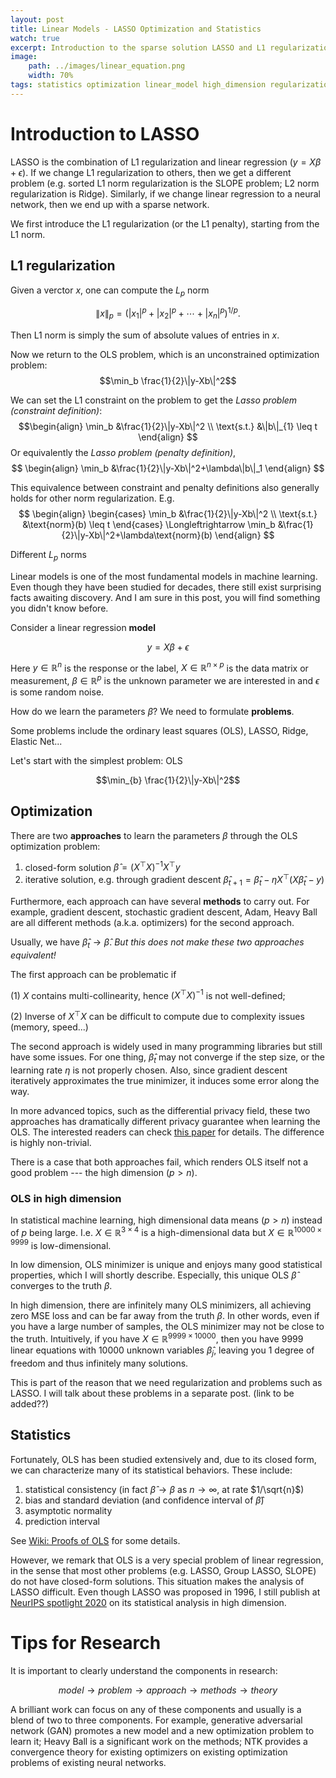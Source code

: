 ```yaml
---
layout: post
title: Linear Models - LASSO Optimization and Statistics
watch: true
excerpt: Introduction to the sparse solution LASSO and L1 regularization, from optimization and statistical analysis points of view.
image:
    path: ../images/linear_equation.png
    width: 70%
tags: statistics optimization linear_model high_dimension regularization
---
```



# Introduction to LASSO
LASSO is the combination of L1 regularization and linear regression ($y=X\beta+\epsilon$). If we change L1 regularization to others, then we get a different problem (e.g. sorted L1 norm regularization is the SLOPE problem; L2 norm regularization is Ridge). Similarly, if we change linear regression to a neural network, then we end up with a sparse network.

We first introduce the L1 regularization (or the L1 penalty), starting from the L1 norm.

## L1 regularization
Given a verctor $x$, one can compute the $L_p$ norm

$$\left\|x\right\|_{p}=\left(|x_{1}|^{p}+|x_{2}|^{p}+\cdots +|x_{n}|^{p}\right)^{1/p}.$$

Then L1 norm is simply the sum of absolute values of entries in $x$.

Now we return to the OLS problem, which is an unconstrained optimization problem:
$$\min_b \frac{1}{2}\|y-Xb\|^2$$

We can set the L1 constraint on the problem to get the *Lasso problem (constraint definition)*:
$$\begin{align}
\min_b &\frac{1}{2}\|y-Xb\|^2
\\
\text{s.t.} &\|b\|_{1} \leq t
\end{align}
$$
Or equivalently the *Lasso problem (penalty definition)*,
$$
\begin{align}
\min_b &\frac{1}{2}\|y-Xb\|^2+\lambda\|b\|_1
\end{align}
$$

This equivalence between constraint and penalty definitions also generally holds for other norm regularization. E.g.
$$
\begin{align}
\begin{cases}
\min_b &\frac{1}{2}\|y-Xb\|^2
\\
\text{s.t.} &\text{norm}(b) \leq t
\end{cases}
\Longleftrightarrow
\min_b &\frac{1}{2}\|y-Xb\|^2+\lambda\text{norm}(b)
\end{align}
$$

Different $L_p$ norms

Linear models is one of the most fundamental models in machine learning. Even though they have been studied for decades, there still exist surprising facts awaiting discovery. And I am sure in this post, you will find something you didn't know before.

Consider a linear regression **model**

$$y=X\beta+\epsilon$$

Here $y\in\mathbb{R}^n$ is the response or the label, $X\in\mathbb{R}^{n\times p}$ is the data matrix or measurement, $\beta\in\mathbb{R}^p$ is the unknown parameter we are interested in and $\epsilon$ is some random noise.

How do we learn the parameters $\beta$? We need to formulate **problems**.

Some problems include the ordinary least squares (OLS), LASSO, Ridge, Elastic Net...

Let's start with the simplest problem: OLS

$$\min_{b} \frac{1}{2}\|y-Xb\|^2$$

## Optimization
There are two **approaches** to learn the parameters $\beta$ through the OLS optimization problem:

1. closed-form solution $\hat\beta=(X^\top X)^{-1}X^\top y$
2. iterative solution, e.g. through gradient descent $\hat\beta_{t+1}=\hat\beta_t-\eta X^\top(X\hat\beta_t-y)$

Furthermore, each approach can have several **methods** to carry out. For example, gradient descent, stochastic gradient descent, Adam, Heavy Ball are all different methods (a.k.a. optimizers) for the second approach.

Usually, we have $\hat\beta_t\to\hat\beta$. *But this does not make these two approaches equivalent!*

The first approach can be problematic if

(1) $X$ contains multi-collinearity, hence $(X^\top X)^{-1}$ is not well-defined;

(2) Inverse of $X^\top X$ can be difficult to compute due to complexity issues (memory, speed...)

The second approach is widely used in many programming libraries but still have some issues. For one thing, $\hat\beta_t$ may not converge if the step size, or the learning rate $\eta$ is not properly chosen. Also, since gradient descent iteratively approximates the true minimizer, it induces some error along the way.

In more advanced topics, such as the differential privacy field, these two approaches has dramatically different privacy guarantee when learning the OLS. The interested readers can check [this paper](https://arxiv.org/abs/1803.02596) for details. The difference is highly non-trivial.

There is a case that both approaches fail, which renders OLS itself not a good problem --- the high dimension $(p>n)$.

### OLS in high dimension
In statistical machine learning, high dimensional data means $(p>n)$ instead of $p$ being large. I.e. $X\in\mathbb{R}^{3\times 4}$ is a high-dimensional data but $X\in\mathbb{R}^{10000\times 9999}$ is low-dimensional.

In low dimension, OLS minimizer is unique and enjoys many good statistical properties, which I will shortly describe. Especially, this unique OLS $\hat\beta$ converges to the truth $\beta$. 

In high dimension, there are infinitely many OLS minimizers, all achieving zero MSE loss and can be far away from the truth $\beta$. In other words, even if you have a large number of samples, the OLS minimizer may not be close to the truth. Intuitively, if you have $X\in\mathbb{R}^{9999\times 10000}$, then you have 9999 linear equations with 10000 unknown variables $\hat\beta_j$, leaving you 1 degree of freedom and thus infinitely many solutions.

This is part of the reason that we need regularization and problems such as LASSO. I will talk about these problems in a separate post. (link to be added??)

## Statistics
Fortunately, OLS has been studied extensively and, due to its closed form, we can characterize many of its statistical behaviors. These include:

1. statistical consistency (in fact $\hat\beta\to\beta$ as $n\to\infty$, at rate $1/\sqrt{n}$)
2. bias and standard deviation (and confidence interval of $\hat\beta$)
3. asymptotic normality
4. prediction interval

See [Wiki: Proofs of OLS](https://en.wikipedia.org/wiki/Proofs_involving_ordinary_least_squares) for some details.

However, we remark that OLS is a very special problem of linear regression, in the sense that most other problems (e.g. LASSO, Group LASSO, SLOPE) do not have closed-form solutions. This situation makes the analysis of LASSO difficult. Even though LASSO was proposed in 1996, I still publish at [NeurIPS spotlight 2020](https://papers.nips.cc/paper/2020/hash/e7db14e12fb49c1d78a573e6e5f542c2-Abstract.html) on its statistical analysis in high dimension.

# Tips for Research
It is important to clearly understand the components in research: 

$$model\to problem\to approach\to methods\to theory$$

A brilliant work can focus on any of these components and usually is a blend of two to three components. For example, generative adversarial network (GAN) promotes a new model and a new optimization problem to learn it; Heavy Ball is a significant work on the methods; NTK provides a convergence theory for existing optimizers on existing optimization problems of existing neural networks.
